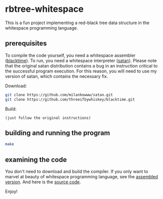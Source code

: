 # rbtree-whitespace
This is a fun project implementing a red-black tree data structure in the whitespace programming language.

## prerequisites
To compile the code yourself, you need a whitespace assembler ([blacktime](https://github.com/threeifbywhiskey/blacktime)). To run, you need a whitespace interpreter ([satan](https://github.com/milankowww/satan])). Please note that the original satan distribution contains a bug in an instruction critical to the successful program execution. For this reason, you will need to use my version of satan, which contains the necessary fix.

Download:
```sh
git clone https://github.com/milankowww/satan.git
git clone https://github.com/threeifbywhiskey/blacktime.git
```
Build:
```
(just follow the original instructions)
```

## building and running the program
```sh
make
```
## examining the code

You don't need to download and build the compiler. If you only want to marvel at beauty of whitespace programming language, see the [assembled version](https://github.com/milankowww/rbtree-whitespace/blob/master/rbtree.white). And here is the [source code](https://github.com/milankowww/rbtree-whitespace/blob/master/rbtree.asm).

Enjoy!
